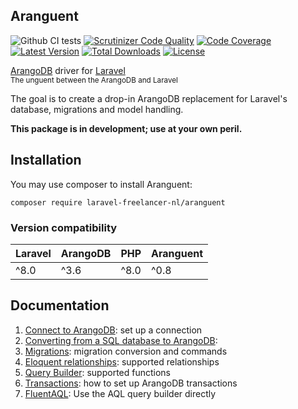 Aranguent
---------
<p align="center">

![Github CI tests](https://github.com/LaravelFreelancerNL/laravel-arangodb/workflows/CI%20tests/badge.svg)
[![Scrutinizer Code Quality](https://scrutinizer-ci.com/g/LaravelFreelancerNL/laravel-arangodb/badges/quality-score.png?b=next)](https://scrutinizer-ci.com/g/LaravelFreelancerNL/laravel-arangodb/?branch=next)
[![Code Coverage](https://scrutinizer-ci.com/g/LaravelFreelancerNL/laravel-arangodb/badges/coverage.png?b=next)](https://scrutinizer-ci.com/g/LaravelFreelancerNL/laravel-arangodb/?b=next)
<a href="https://packagist.org/packages/laravel-freelancer-nl/aranguent"><img src="https://poser.pugx.org/laravel-freelancer-nl/aranguent/v/unstable" alt="Latest Version"></a>
<a href="https://packagist.org/packages/laravel-freelancer-nl/aranguent"><img src="https://poser.pugx.org/laravel-freelancer-nl/aranguent/downloads" alt="Total Downloads"></a>
<a href="https://packagist.org/packages/laravel-freelancer-nl/aranguent"><img src="https://poser.pugx.org/laravel-freelancer-nl/aranguent/license" alt="License"></a>

[ArangoDB](https://www.arangodb.com) driver for [Laravel](https://laravel.com)  
<sub>The unguent between the ArangoDB and Laravel</sub>
</p>

The goal is to create a drop-in ArangoDB replacement for Laravel's database, migrations and model handling.

**This package is in development; use at your own peril.**

## Installation
You may use composer to install Aranguent:

``` composer require laravel-freelancer-nl/aranguent ```

### Version compatibility
| Laravel | ArangoDB | PHP       | Aranguent |
| :------ | :------- | :-------- | :-------- |
| ^8.0    | ^3.6     | ^8.0      | ^0.8      |

## Documentation
1) [Connect to ArangoDB](docs/connect-to-arangodb.md): set up a connection
2) [Converting from a SQL database to ArangoDB](docs/from-sql-to-arangodb.md):
3) [Migrations](docs/migrations.md): migration conversion and commands 
4) [Eloquent relationships](docs/eloquent-relationships.md): supported relationships 
5) [Query Builder](docs/query-functions.md): supported functions 
6) [Transactions](docs/transactions.md): how to set up ArangoDB transactions
7) [FluentAQL](docs/fluent-aql.md): Use the AQL query builder directly
